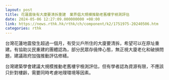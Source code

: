 ```yaml
---
layout: post
title: 花蓮震後有大廈要清拆重建　業界倡大規模推動老舊樓宇檢測評估
date: 2024-05-06 12:27:09.000000000 +08:00
link: https://news.rthk.hk/rthk/ch/component/k2/1751975-20240506.htm
categories: rthk
---
```


台灣花蓮地震發生超過一個月，有受災戶所住的大廈要清拆，希望可以在原址重建。有協助災民重建的團體認為，部分民眾存僥倖心態，無正視大廈老化和破損問題，建議政府加強推動評估修繕。

台灣建築學會建議大規模推動老舊樓宇檢測評估，但有學者認為資源有限，不應該只針對樓齡，需要同時考慮地理環境等因素。
